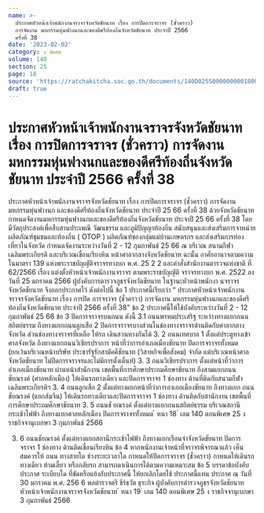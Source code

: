 ```yaml
---
name: >-
  ประกาศหัวหน้าเจ้าพนักงานจราจรจังหวัดชัยนาท เรื่อง การปิดการจราจร (ชั่วคราว)
  การจัดงาน มหกรรมหุ่นฟางนกและของดีศรีท้องถิ่นจังหวัดชัยนาท ประจำปี 2566
  ครั้งที่ 38
date: '2023-02-02'
category: ง พิเศษ
volume: 140
section: 25
page: 18
source: 'https://ratchakitcha.soc.go.th/documents/140D025S0000000001800.pdf'
draft: true
---
```


# ประกาศหัวหน้าเจ้าพนักงานจราจรจังหวัดชัยนาท เรื่อง การปิดการจราจร (ชั่วคราว) การจัดงาน มหกรรมหุ่นฟางนกและของดีศรีท้องถิ่นจังหวัดชัยนาท ประจำปี 2566 ครั้งที่ 38

ประกาศหัวหน้าเจ้าพนักงานจราจรจังหวัดชัยนาท เรื่อง การปิดการจราจร (ชั่วคราว) การจัดงาน มหกรรมหุ่นฟางนก และของดีศรีท้องถิ่นจังหวัดชัยนาท ประจำปี 25 66 ครั้งที่ 38 ด้วยจังหวัดชัยนาท กาหนดจัดงานมหกรรมหุ่นฟางนกและของดีศรีท้องถิ่นจังหวัดชัยนาท ประจาปี 25 66 ครั้งที่ 38 โดยมีวัตถุประสงค์เพื่อสืบสานประเพณี วัฒนธรรม และภูมิปัญญาท้องถิ่น สนับสนุนและส่งเสริมการจาหน่ายผลิตภัณฑ์ชุมชนและท้องถิ่น ( OTOP ) ผลิตภัณฑ์ของกลุ่มแม่บ้านเกษตรกร และส่งเสริมการท่องเที่ยวในจังหวัด กำหนดจัดงานระหว่างวันที่ 2 - 12 กุมภาพันธ์ 25 66 ณ บริเวณ สนามกีฬาเฉลิมพระเกียรติ และบริเวณเขื่อนเรียงหิน หน้าศาลากลางจังหวัดชัยนาท ฉะนั้น อาศัยอานาจตามความในมาตรา 139 แห่งพระราชบัญญัติจราจรทางบก พ.ศ. 25 2 2 และคำสั่งสำนักงานตารวจแห่งชาติ ที่ 62/2566 เรื่อง แต่งตั้งหัวหน้าเจ้าพนักงานจราจร ตามพระราชบัญญัติ จราจรทางบก พ.ศ. 2522 ลงวันที่ 25 มกราคม 2566 ผู้บังคับการตารวจภูธรจังหวัดชัยนาท ในฐานะหัวหน้าพนักงา นจราจรจังหวัดชัยนาท จึงออกประกาศไว้ ดังต่อไปนี้ ข้อ 1 ประกาศนี้เรียกว่า “ ประกาศหัวหน้าเจ้าพนักงานจราจรจังหวัดชัยนาท เรื่อง การปิด การจราจร (ชั่วคราว) การจัดงาน มหกรรมหุ่นฟางนกและของดีศรีท้องถิ่นจังหวัดชัยนาท ประจำปี 2566 ครั้งที่ 38” ข้อ 2 ประกาศนี้ให้ใช้บังคับระหว่างวันที่ 2 - 12 กุมภาพันธ์ 25 66 ข้อ 3 ปิดการจราจรบนถนน ดังนี้ 3.1 ถนนพรหมประเสริฐ ระหว่างทางแยกถนนสถิตย์ธรรม ถึงทางแยกถนนลูกเสือ 2 ปิดการจราจรบางส่วนในช่องทางจราจรด้านติดกับศาลากลางจังหวัด ส่วนช่องทางจราจรที่เหลือ ให้รถ เดินสวนทางกันได้ 3. 2 ถนนเทศบาล 1 ตั้งแต่ประตูทางเข้าศาลจังหวัด ถึงทางแยกถนนวิเชียรปราการ หน้าที่ว่าการอำเภอเมืองชัยนาท ปิดการจราจรทั้งหมด (ยกเว้นบริเวณหน้าบริษัท ประชารัฐรักสามัคคีชัยนาท (วิสาหกิจเพื่อสังคม) จำกัด แต่บริเวณหน้าศาลจังหวัดชัยนาท ไม่ปิดการจราจรและไม่มีการตั้งเต็นท์) 3. 3 ถนนวิเชียรปราการ ตั้งแต่หน้าที่ว่าการอำเภอเมืองชัยนาท ผ่านหน้าสำนักงาน เขตพื้นที่การศึกษาประถมศึกษาชัยนาท ถึงสามแยกถนนชัยณรงค์ (ศาลหลักเมือง) ให้เดินรถทางเดียว และปิดการจราจร 1 ช่องทาง ด้านที่ติดกับสนามกีฬาเฉลิมพระเกียรติฯ 3. 4 ถนนลูกเสือ 2 ตั้งแต่ทางแยกหน้าที่ว่าการอาเภอเมืองชัยนาท ถึงทางแยก ถนนชัยณรงค์ (แยกส้มจีน) ให้เดินรถทางเดียวและปิดการจราจร 1 ช่องทาง ด้านติดกับสานักงาน เขตพื้นที่การศึกษาประถมศึกษาชัยนาท 3. 5 ถนนชั ยณรงค์ ตั้งแต่ทางแยกถนนสถิตย์ธรรม บริเวณสถานีกระเช้าไฟฟ้า ถึงทางแยกศาลหลักเมือง ปิดการจราจรทั้งหมด ้ หนา 18 ่ เลม 140 ตอนพิเศษ 25 ง ราชกิจจานุเบกษา 3 กุมภาพันธ์ 2566

3. 6 ถนนชัยณรงค์ ตั้งแต่ทางแยกสถานีกระเช้าไฟฟ้า ถึงทางแยกเรือนจำจังหวัดชัยนาท ปิดการจราจร 1 ช่องทาง ด้านติดเขื่อนเรียงหิน ข้อ 4 หากพนักงานเจ้าหน้าที่จราจรพิจารณาแล้ว เห็นสมควรให้ ถนน ทางสายใด ช่วงระยะเวลาใด กาหนดให้ปิดการจราจร (ชั่วคราว) กาหนดให้เดินรถทางเดียว ห้ามเลี้ยว หรือกลับรถ สามารถดาเนินการได้ตามความเหมาะสม ข้อ 5 บรรดาข้อบังคับ ประกาศ ระเบียบใด ที่ขัดหรือแย้งกับประกาศนี้ ให้ยกเลิกโดยใช้ ประกาศนี้แทน ประกาศ ณ วันที่ 30 มกราคม พ.ศ. 256 6 พลตำรวจตรี ธีร์ธวัต ธุระกิจ ผู้บังคับการตำรวจภูธรจังหวัดชัยนาท หัวหน้าเจ้าพนักงานจราจรจังหวัดชัยนาท ้ หนา 19 ่ เลม 140 ตอนพิเศษ 25 ง ราชกิจจานุเบกษา 3 กุมภาพันธ์ 2566
